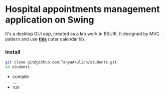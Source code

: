 # Hospital appointments management application on Swing

It's a desktop GUI app, created as a lab work in BSUIR.
It designed by MVC pattern and use [**this**](https://sourceforge.net/projects/jdatepicker/ "JDatePicker") outer calendar lib. 

### Install

```bash
git clone git@github.com:TanyaAkulich/students.git
cd students
```

* compile  
 ...  
* run

